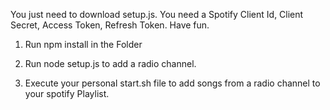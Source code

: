 You just need to download setup.js.
You need a Spotify Client Id, Client Secret, Access Token, Refresh Token.
Have fun.

1. Run 
npm install
in the Folder

2. Run
node setup.js
to add a radio channel.

3. Execute your personal start.sh file to add songs from a radio channel to your spotify Playlist.
